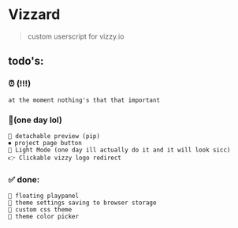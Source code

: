 # Vizzard    
> custom userscript for vizzy.io

## todo's:
### ⏰ (!!!)
    at the moment nothing's that that important

### 📝(one day lol)
    📌 detachable preview (pip)
    ⏺ project page button
    🤢 Light Mode (one day ill actually do it and it will look sicc) 
    👉 Clickable vizzy logo redirect

### ✅ done:
    📌 floating playpanel
    💾 theme settings saving to browser storage 
    🌈 custom css theme
    🌈 theme color picker